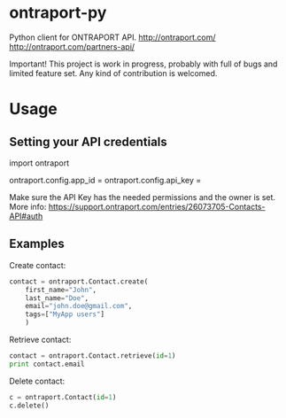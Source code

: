 ontraport-py
============

Python client for ONTRAPORT API.
http://ontraport.com/
http://ontraport.com/partners-api/

Important! This project is work in progress, probably with full of bugs and limited feature set.
Any kind of contribution is welcomed.


Usage
=====

Setting your API credentials
----------------------------
import ontraport

ontraport.config.app_id = <YOUR APP ID>
ontraport.config.api_key = <YOUR API KEY>

Make sure the API Key has the needed permissions and the owner is set.
More info: https://support.ontraport.com/entries/26073705-Contacts-API#auth

Examples
--------
Create contact:

```python
contact = ontraport.Contact.create(
    first_name="John",
    last_name="Doe",
    email="john.doe@gmail.com",
    tags=["MyApp users"]
    )
```

Retrieve contact:

```python
contact = ontraport.Contact.retrieve(id=1)
print contact.email
```

Delete contact:
```python
c = ontraport.Contact(id=1)
c.delete()
```
